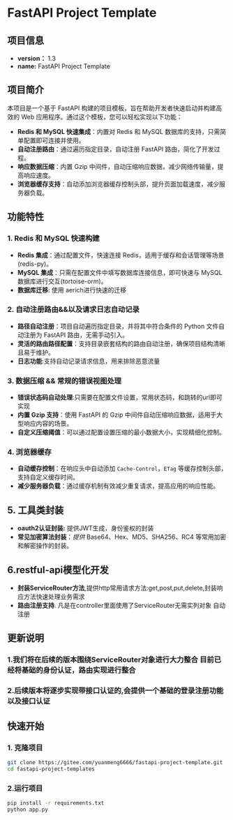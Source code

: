 # FastAPI Project Template
## 项目信息
  - **version：** 1.3
  - **name:** FastAPI Project Template
## 项目简介

本项目是一个基于 FastAPI 构建的项目模板，旨在帮助开发者快速启动并构建高效的 Web 应用程序。通过这个模板，您可以轻松实现以下功能：

- **Redis 和 MySQL 快速集成**：内置对 Redis 和 MySQL 数据库的支持，只需简单配置即可连接并使用。
- **自动注册路由**：通过遍历指定目录，自动注册 FastAPI 路由，简化了开发过程。
- **响应数据压缩**：内置 Gzip 中间件，自动压缩响应数据，减少网络传输量，提高响应速度。
- **浏览器缓存支持**：自动添加浏览器缓存控制头部，提升页面加载速度，减少服务器负载。
## 功能特性
### 1. Redis 和 MySQL 快速构建
- **Redis 集成**：通过配置文件，快速连接 Redis，适用于缓存和会话管理等场景(redis-py)。
- **MySQL 集成**：只需在配置文件中填写数据库连接信息，即可快速与 MySQL 数据库进行交互(tortoise-orm)。
- **数据库迁移**:  使用 aerich进行快速的迁移
### 2. 自动注册路由&&以及请求日志自动记录
- **路径自动注册**：项目自动遍历指定目录，并将其中符合条件的 Python 文件自动注册为 FastAPI 路由，无需手动引入。
- **灵活的路由路径配置**：支持目录嵌套结构的路由自动注册，确保项目结构清晰且易于维护。
- **日志功能**:支持自动记录请求信息，用来排除恶意流量
### 3. 数据压缩 && 常规的错误视图处理
- **错误状态码自动处理**:只需要在配置文件设置，常用状态码，和跳转的url即可实现
- **内置 Gzip 支持**：使用 FastAPI 的 Gzip 中间件自动压缩响应数据，适用于大型响应内容的场景。
- **自定义压缩阈值**：可以通过配置设置压缩的最小数据大小，实现精细化控制。
### 4. 浏览器缓存
- **自动缓存控制**：在响应头中自动添加 `Cache-Control`，`ETag` 等缓存控制头部，支持自定义缓存时间。
- **减少服务器负载**：通过缓存机制有效减少重复请求，提高应用的响应性能。
## 5. 工具类封装
  - **oauth2认证封装:** 提供JWT生成，身份鉴权的封装
- **常见加密算法封装**：_提供_ Base64、Hex、MD5、SHA256、RC4 等常用加密和解密操作的封装。
## 6.restful-api模型化开发
  - **封装ServiceRouter方法**,提供http常用请求方法:get,post,put,delete,封装响应方法快速处理业务需求
  - **路由注册支持**. 凡是在controller里面使用了ServiceRouter无需实列对象 自动注册
## 更新说明
  ### 1.我们将在后续的版本围绕ServiceRouter对象进行大力整合 目前已经将基础的身份认证，路由实现进行整合
  ### 2.后续版本将逐步实现带接口认证的,会提供一个基础的登录注册功能以及接口认证
## 快速开始

### 1. 克隆项目

```bash
git clone https://gitee.com/yuanmeng6666/fastapi-project-template.git
cd fastapi-project-templates
```
### 2.运行项目
``` bash
pip install -r requirements.txt
python app.py
```
